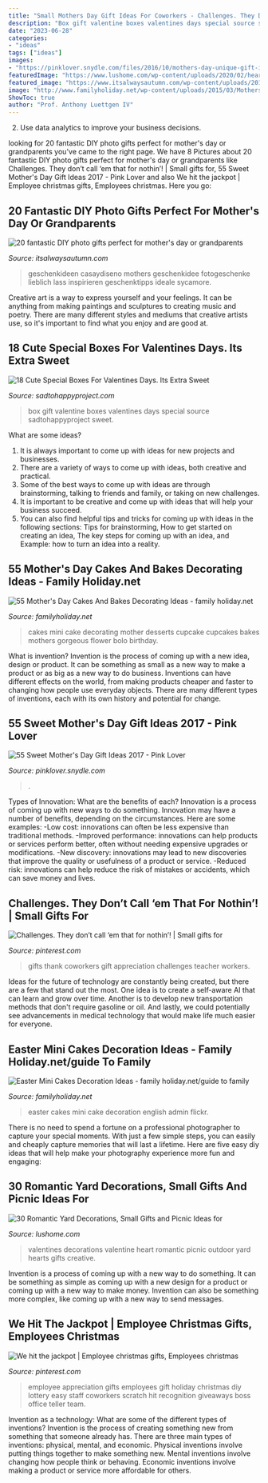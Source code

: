 ```yaml
---
title: "Small Mothers Day Gift Ideas For Coworkers - Challenges. They Don’t Call ‘em That For Nothin’!"
description: "Box gift valentine boxes valentines days special source sadtohappyproject sweet"
date: "2023-06-28"
categories:
- "ideas"
tags: ["ideas"]
images:
- "https://pinklover.snydle.com/files/2016/10/mothers-day-unique-gift-ideas.jpg"
featuredImage: "https://www.lushome.com/wp-content/uploads/2020/02/heart-romantic-valentines-day-ideas-26.jpg"
featured_image: "https://www.itsalwaysautumn.com/wp-content/uploads/2015/11/photo-gift-box-diy-handmake-present-christmas-gift-idea-easy-cheap-1.jpg"
image: "http://www.familyholiday.net/wp-content/uploads/2015/03/Mothers-Day-Cakes-And-Bakes-Decorating-Ideas-37.jpg"
ShowToc: true
author: "Prof. Anthony Luettgen IV"
---
```



2. Use data analytics to improve your business decisions.

	

		
looking for 20 fantastic DIY photo gifts perfect for mother&#039;s day or grandparents you've came to the right page. We have 8 Pictures about 20 fantastic DIY photo gifts perfect for mother&#039;s day or grandparents like Challenges. They don’t call ‘em that for nothin’! | Small gifts for, 55 Sweet Mother&#039;s Day Gift Ideas 2017 - Pink Lover and also We hit the jackpot | Employee christmas gifts, Employees christmas. Here you go:
		
    
## 20 Fantastic DIY Photo Gifts Perfect For Mother&#039;s Day Or Grandparents

<img loading=lazy src="https://www.itsalwaysautumn.com/wp-content/uploads/2015/11/photo-gift-box-diy-handmake-present-christmas-gift-idea-easy-cheap-1.jpg" onerror="this.onerror=null;this.src='https://tse3.mm.bing.net/th?id=OIP.WCZEPmXkYki7y6FCTVapxAHaLH&amp;pid=15.1';" alt="20 fantastic DIY photo gifts perfect for mother&#039;s day or grandparents">

_Source: itsalwaysautumn.com_

>geschenkideen casaydiseno mothers geschenkidee fotogeschenke lieblich lass inspirieren geschenktipps ideale sycamore. 

	

Creative art is a way to express yourself and your feelings. It can be anything from making paintings and sculptures to creating music and poetry. There are many different styles and mediums that creative artists use, so it's important to find what you enjoy and are good at.

    
## 18 Cute Special Boxes For Valentines Days. Its Extra Sweet

<img loading=lazy src="https://sadtohappyproject.com/wp-content/uploads/2016/01/valentine-boxes-7.jpg" onerror="this.onerror=null;this.src='https://tse3.mm.bing.net/th?id=OIP.JpjnstdMn1fs-vyLl2pcMgHaNL&amp;pid=15.1';" alt="18 Cute Special Boxes For Valentines Days. Its Extra Sweet">

_Source: sadtohappyproject.com_

>box gift valentine boxes valentines days special source sadtohappyproject sweet. 

	

What are some ideas?
1. It is always important to come up with ideas for new projects and businesses. 
2. There are a variety of ways to come up with ideas, both creative and practical. 
3. Some of the best ways to come up with ideas are through brainstorming, talking to friends and family, or taking on new challenges. 
4. It is important to be creative and come up with ideas that will help your business succeed. 
5. You can also find helpful tips and tricks for coming up with ideas in the following sections: Tips for brainstorming, How to get started on creating an idea, The key steps for coming up with an idea, and Example: how to turn an idea into a reality.

    
## 55 Mother&#039;s Day Cakes And Bakes Decorating Ideas - Family Holiday.net

<img loading=lazy src="http://www.familyholiday.net/wp-content/uploads/2015/03/Mothers-Day-Cakes-And-Bakes-Decorating-Ideas-37.jpg" onerror="this.onerror=null;this.src='https://tse1.mm.bing.net/th?id=OIP.k6KwSf39DHWlS9MZXP-pGwHaLG&amp;pid=15.1';" alt="55 Mother&#039;s Day Cakes And Bakes Decorating Ideas - family holiday.net">

_Source: familyholiday.net_

>cakes mini cake decorating mother desserts cupcake cupcakes bakes mothers gorgeous flower bolo birthday. 

	

What is invention?
Invention is the process of coming up with a new idea, design or product. It can be something as small as a new way to make a product or as big as a new way to do business. Inventions can have different effects on the world, from making products cheaper and faster to changing how people use everyday objects. There are many different types of inventions, each with its own history and potential for change.

    
## 55 Sweet Mother&#039;s Day Gift Ideas 2017 - Pink Lover

<img loading=lazy src="https://pinklover.snydle.com/files/2016/10/mothers-day-unique-gift-ideas.jpg" onerror="this.onerror=null;this.src='https://tse3.mm.bing.net/th?id=OIP.0jcxA0hdQmzRIisuORysuwAAAA&amp;pid=15.1';" alt="55 Sweet Mother&#039;s Day Gift Ideas 2017 - Pink Lover">

_Source: pinklover.snydle.com_

>. 

	

Types of Innovation: What are the benefits of each?
Innovation is a process of coming up with new ways to do something. Innovation may have a number of benefits, depending on the circumstances. Here are some examples: 
-Low cost: innovations can often be less expensive than traditional methods.
-Improved performance: innovations can help products or services perform better, often without needing expensive upgrades or modifications.
-New discovery: innovations may lead to new discoveries that improve the quality or usefulness of a product or service.
-Reduced risk: innovations can help reduce the risk of mistakes or accidents, which can save money and lives.

    
## Challenges. They Don’t Call ‘em That For Nothin’! | Small Gifts For

<img loading=lazy src="https://i.pinimg.com/736x/06/02/93/060293637d6cea7ecaf1986c6b19495f--thank-you-ideas-thank-you-gifts.jpg" onerror="this.onerror=null;this.src='https://tse2.mm.bing.net/th?id=OIP.CdIFAIIZmQVfpXZHSCxYmQHaLJ&amp;pid=15.1';" alt="Challenges. They don’t call ‘em that for nothin’! | Small gifts for">

_Source: pinterest.com_

>gifts thank coworkers gift appreciation challenges teacher workers. 

	

Ideas for the future of technology are constantly being created, but there are a few that stand out the most. One idea is to create a self-aware AI that can learn and grow over time. Another is to develop new transportation methods that don't require gasoline or oil. And lastly, we could potentially see advancements in medical technology that would make life much easier for everyone.

    
## Easter Mini Cakes Decoration Ideas - Family Holiday.net/guide To Family

<img loading=lazy src="http://www.familyholiday.net/wp-content/uploads/2012/03/Easter-Mini-Cakes-Decoration-Ideas-_07.jpg" onerror="this.onerror=null;this.src='https://tse3.mm.bing.net/th?id=OIP.5Y3WjwSUX_0VrowkrB2hQQHaJ4&amp;pid=15.1';" alt="Easter Mini Cakes Decoration Ideas - family holiday.net/guide to family">

_Source: familyholiday.net_

>easter cakes mini cake decoration english admin flickr. 

	

There is no need to spend a fortune on a professional photographer to capture your special moments. With just a few simple steps, you can easily and cheaply capture memories that will last a lifetime. Here are five easy diy ideas that will help make your photography experience more fun and engaging:

    
## 30 Romantic Yard Decorations, Small Gifts And Picnic Ideas For

<img loading=lazy src="https://www.lushome.com/wp-content/uploads/2020/02/heart-romantic-valentines-day-ideas-26.jpg" onerror="this.onerror=null;this.src='https://tse3.mm.bing.net/th?id=OIP.1uX4bqZyGU3xy9QaCrGTbgAAAA&amp;pid=15.1';" alt="30 Romantic Yard Decorations, Small Gifts and Picnic Ideas for">

_Source: lushome.com_

>valentines decorations valentine heart romantic picnic outdoor yard hearts gifts creative. 

	

Invention is a process of coming up with a new way to do something. It can be something as simple as coming up with a new design for a product or coming up with a new way to make money. Invention can also be something more complex, like coming up with a new way to send messages.

    
## We Hit The Jackpot | Employee Christmas Gifts, Employees Christmas

<img loading=lazy src="https://i.pinimg.com/originals/62/68/7e/62687ea2e7a4cecfaa8606291ba8ab70.jpg" onerror="this.onerror=null;this.src='https://tse2.mm.bing.net/th?id=OIP.K3D9n9AsWao2IcDkmkrGMQHaJ4&amp;pid=15.1';" alt="We hit the jackpot | Employee christmas gifts, Employees christmas">

_Source: pinterest.com_

>employee appreciation gifts employees gift holiday christmas diy lottery easy staff coworkers scratch hit recognition giveaways boss office teller team. 

	

Invention as a technology: What are some of the different types of inventions?
Invention is the process of creating something new from something that someone already has. There are three main types of inventions: physical, mental, and economic. Physical inventions involve putting things together to make something new. Mental inventions involve changing how people think or behaving. Economic inventions involve making a product or service more affordable for others.

